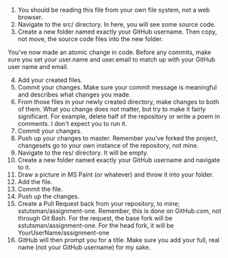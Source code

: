 ﻿
1. You should be reading this file from your own file system, not a web browser.
2. Navigate to the src/ directory. In here, you will see some source code.
3. Create a new folder named exactly your GitHub username. Then copy, not move, the source code files into the new folder.

You’ve now made an atomic change in code. Before any commits, make sure you set your user.name and user.email to match up with your GitHub user name and email.

4. Add your created files.
5. Commit your changes. Make sure your commit message is meaningful and describes what changes you made.
6. From those files in your newly created directory, make changes to both of them. What you change does not matter, but try to make it fairly significant. For example, delete half of the repository or write a poem in comments. I don't expect you to run it.
7. Commit your changes.
8. Push up your changes to master. Remember you've forked the project, changesets go to your own instance of the repository, not mine.
9. Navigate to the res/ directory. It will be empty.
10. Create a new folder named exactly your GitHub username and navigate to it.
11. Draw a picture in MS Paint (or whatever) and throw it into your folder.
12. Add the file.
13. Commit the file.
14. Push up the changes.
15. Create a Pull Request back from your repository, to mine; sstutsman/assignment-one. Remember, this is done on GitHub.com, not through Git Bash. For the request, the base fork will be sstutsman/assignment-one. For the head fork, it will be YourUserName/assignment-one
16. GitHub will then prompt you for a title. Make sure you add your full, real name (not your GitHub username) for my sake. 

